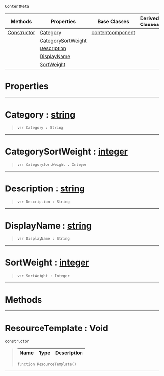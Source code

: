  `ContentMeta`

|Methods|Properties|Base Classes|Derived Classes|
|---|---|---|---|
|[ Constructor](https://github.com/dragonCASTjosh/PlasmaDocs/blob/master/code_reference/class_reference/resourcetemplate.markdown#resourcetemplate-void)|[ Category](https://github.com/dragonCASTjosh/PlasmaDocs/blob/master/code_reference/class_reference/resourcetemplate.markdown#category-plasma-engine-doc)|[contentcomponent](https://github.com/dragonCASTjosh/PlasmaDocs/blob/master/code_reference/class_reference/contentcomponent.markdown)| |
| |[ CategorySortWeight](https://github.com/dragonCASTjosh/PlasmaDocs/blob/master/code_reference/class_reference/resourcetemplate.markdown#categorysortweight-plasma)| | |
| |[ Description](https://github.com/dragonCASTjosh/PlasmaDocs/blob/master/code_reference/class_reference/resourcetemplate.markdown#description-plasma-engine)| | |
| |[ DisplayName](https://github.com/dragonCASTjosh/PlasmaDocs/blob/master/code_reference/class_reference/resourcetemplate.markdown#displayname-plasma-engine)| | |
| |[ SortWeight](https://github.com/dragonCASTjosh/PlasmaDocs/blob/master/code_reference/class_reference/resourcetemplate.markdown#sortweight-plasma-engine-d)| | |


 #  Properties


---  
 #  Category : [string](https://github.com/dragonCASTjosh/PlasmaDocs/blob/master/code_reference/lightning_base_types/string.markdown)

> 
> ``` lang=cpp, name=Lightning
> var Category : String


---  
 #  CategorySortWeight : [integer](https://github.com/dragonCASTjosh/PlasmaDocs/blob/master/code_reference/lightning_base_types/integer.markdown)

> 
> ``` lang=cpp, name=Lightning
> var CategorySortWeight : Integer


---  
 #  Description : [string](https://github.com/dragonCASTjosh/PlasmaDocs/blob/master/code_reference/lightning_base_types/string.markdown)

> 
> ``` lang=cpp, name=Lightning
> var Description : String


---  
 #  DisplayName : [string](https://github.com/dragonCASTjosh/PlasmaDocs/blob/master/code_reference/lightning_base_types/string.markdown)

> 
> ``` lang=cpp, name=Lightning
> var DisplayName : String


---  
 #  SortWeight : [integer](https://github.com/dragonCASTjosh/PlasmaDocs/blob/master/code_reference/lightning_base_types/integer.markdown)

> 
> ``` lang=cpp, name=Lightning
> var SortWeight : Integer


---  
 #  Methods


---  
 #  ResourceTemplate : Void

 `constructor`

> 
> |Name|Type|Description|
> |---|---|---|
> ``` lang=cpp, name=Lightning
> function ResourceTemplate()
> ``` 


---  
 

 
